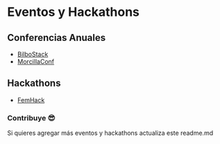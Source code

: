 # Eventos y Hackathons

## Conferencias Anuales

- [BilboStack](https://bilbostack.com/)
- [MorcillaConf](https://www.morcillaconf.es/)

## Hackathons

- [FemHack](https://femhack.nuwe.io/join)

### Contribuye 😎

Si quieres agregar más eventos y hackathons actualiza este readme.md
